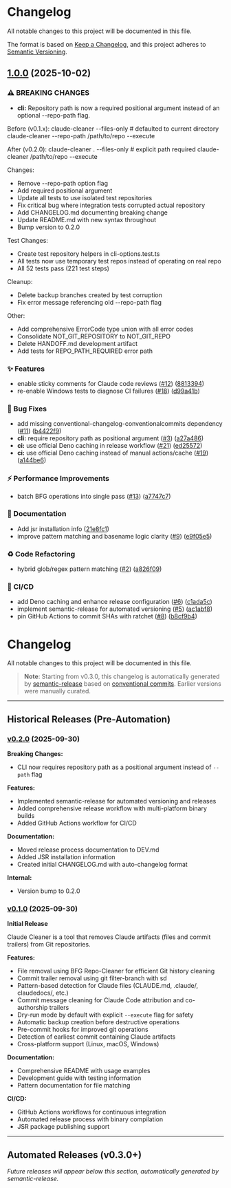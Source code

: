 # Changelog

All notable changes to this project will be documented in this file.

The format is based on [Keep a Changelog](https://keepachangelog.com/en/1.0.0/),
and this project adheres to [Semantic Versioning](https://semver.org/spec/v2.0.0.html).

## [1.0.0](https://github.com/tylerbutler/claude-cleaner/compare/v0.1.0...v1.0.0) (2025-10-02)

### ⚠ BREAKING CHANGES

* **cli:** Repository path is now a required positional argument instead of an optional --repo-path flag.

Before (v0.1.x):
  claude-cleaner --files-only                        # defaulted to current directory
  claude-cleaner --repo-path /path/to/repo --execute

After (v0.2.0):
  claude-cleaner . --files-only                      # explicit path required
  claude-cleaner /path/to/repo --execute

Changes:
- Remove --repo-path option flag
- Add required positional <repo-path> argument
- Update all tests to use isolated test repositories
- Fix critical bug where integration tests corrupted actual repository
- Add CHANGELOG.md documenting breaking change
- Update README.md with new syntax throughout
- Bump version to 0.2.0

Test Changes:
- Create test repository helpers in cli-options.test.ts
- All tests now use temporary test repos instead of operating on real repo
- All 52 tests pass (221 test steps)

Cleanup:
- Delete backup branches created by test corruption
- Fix error message referencing old --repo-path flag

Other:
- Add comprehensive ErrorCode type union with all error codes
- Consolidate NOT_GIT_REPOSITORY to NOT_GIT_REPO
- Delete HANDOFF.md development artifact
- Add tests for REPO_PATH_REQUIRED error path

### ✨ Features

* enable sticky comments for Claude code reviews ([#12](https://github.com/tylerbutler/claude-cleaner/issues/12)) ([8813394](https://github.com/tylerbutler/claude-cleaner/commit/881339465021cb86870e42a75b4d096ec87094d1))
* re-enable Windows tests to diagnose CI failures ([#18](https://github.com/tylerbutler/claude-cleaner/issues/18)) ([d99a41b](https://github.com/tylerbutler/claude-cleaner/commit/d99a41bf80827988723d05daa6c9f9af8943e2c9))

### 🐛 Bug Fixes

* add missing conventional-changelog-conventionalcommits dependency ([#11](https://github.com/tylerbutler/claude-cleaner/issues/11)) ([b4422f9](https://github.com/tylerbutler/claude-cleaner/commit/b4422f9c6a0fc8739a816d18cdb7510aaffebd08))
* **cli:** require repository path as positional argument ([#3](https://github.com/tylerbutler/claude-cleaner/issues/3)) ([a27a486](https://github.com/tylerbutler/claude-cleaner/commit/a27a486aa3c4602b56cafca1657a70c57a081c1b))
* **ci:** use official Deno caching in release workflow ([#21](https://github.com/tylerbutler/claude-cleaner/issues/21)) ([ed25572](https://github.com/tylerbutler/claude-cleaner/commit/ed255727d92e72350d1a06587ecf60de25f3a445))
* **ci:** use official Deno caching instead of manual actions/cache ([#19](https://github.com/tylerbutler/claude-cleaner/issues/19)) ([a144be6](https://github.com/tylerbutler/claude-cleaner/commit/a144be6b36ad42abe796e6a1c571dc7ecf537017))

### ⚡ Performance Improvements

* batch BFG operations into single pass ([#13](https://github.com/tylerbutler/claude-cleaner/issues/13)) ([a7747c7](https://github.com/tylerbutler/claude-cleaner/commit/a7747c705e88540fdf660559786e040a2fb32b21))

### 📝 Documentation

* Add jsr installation info ([21e8fc1](https://github.com/tylerbutler/claude-cleaner/commit/21e8fc1075378d44ec8e4840a31e6f02eeab77da))
* improve pattern matching and basename logic clarity ([#9](https://github.com/tylerbutler/claude-cleaner/issues/9)) ([e9f05e5](https://github.com/tylerbutler/claude-cleaner/commit/e9f05e5d3b577d053ab9f66e1901725b24c88c45))

### ♻️ Code Refactoring

* hybrid glob/regex pattern matching ([#2](https://github.com/tylerbutler/claude-cleaner/issues/2)) ([a826f09](https://github.com/tylerbutler/claude-cleaner/commit/a826f093ce9f05d66794d9f0e19ac0d8e231c391))

### 👷 CI/CD

* add Deno caching and enhance release configuration ([#6](https://github.com/tylerbutler/claude-cleaner/issues/6)) ([c1ada5c](https://github.com/tylerbutler/claude-cleaner/commit/c1ada5c5e36e1dfabdf1eff6eea4bb5e5e4e2792))
* implement semantic-release for automated versioning ([#5](https://github.com/tylerbutler/claude-cleaner/issues/5)) ([ac1abf8](https://github.com/tylerbutler/claude-cleaner/commit/ac1abf8e30b5e23b945f395fddad66f9665c7738))
* pin GitHub Actions to commit SHAs with ratchet ([#8](https://github.com/tylerbutler/claude-cleaner/issues/8)) ([b8cf9b4](https://github.com/tylerbutler/claude-cleaner/commit/b8cf9b4f4f3e8c7719ef5b4c6614919a15b662f1))

# Changelog

All notable changes to this project will be documented in this file.

> **Note**: Starting from v0.3.0, this changelog is automatically generated by [semantic-release](https://semantic-release.gitbook.io/) based on [conventional commits](https://www.conventionalcommits.org/). Earlier versions were manually curated.

---

## Historical Releases (Pre-Automation)

### [v0.2.0](https://github.com/tylerbutler/claude-cleaner/compare/v0.1.0...v0.2.0) (2025-09-30)

**Breaking Changes:**

- CLI now requires repository path as a positional argument instead of `--path` flag

**Features:**

- Implemented semantic-release for automated versioning and releases
- Added comprehensive release workflow with multi-platform binary builds
- Added GitHub Actions workflow for CI/CD

**Documentation:**

- Moved release process documentation to DEV.md
- Added JSR installation information
- Created initial CHANGELOG.md with auto-changelog format

**Internal:**

- Version bump to 0.2.0

### [v0.1.0](https://github.com/tylerbutler/claude-cleaner/releases/tag/v0.1.0) (2025-09-30)

**Initial Release**

Claude Cleaner is a tool that removes Claude artifacts (files and commit trailers) from Git repositories.

**Features:**

- File removal using BFG Repo-Cleaner for efficient Git history cleaning
- Commit trailer removal using git filter-branch with sd
- Pattern-based detection for Claude files (CLAUDE.md, .claude/, claudedocs/, etc.)
- Commit message cleaning for Claude Code attribution and co-authorship trailers
- Dry-run mode by default with explicit `--execute` flag for safety
- Automatic backup creation before destructive operations
- Pre-commit hooks for improved git operations
- Detection of earliest commit containing Claude artifacts
- Cross-platform support (Linux, macOS, Windows)

**Documentation:**

- Comprehensive README with usage examples
- Development guide with testing information
- Pattern documentation for file matching

**CI/CD:**

- GitHub Actions workflows for continuous integration
- Automated release process with binary compilation
- JSR package publishing support

---

## Automated Releases (v0.3.0+)

_Future releases will appear below this section, automatically generated by semantic-release._
